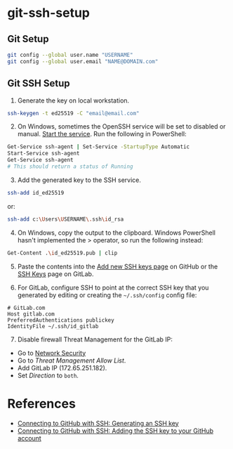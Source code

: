 # git-ssh-setup

## Git Setup

  ```bash
  git config --global user.name "USERNAME"
  git config --global user.email "NAME@DOMAIN.com"
  ```

## Git SSH Setup

1. Generate the key on local workstation.

  ```bash
  ssh-keygen -t ed25519 -C "email@email.com"
  ```

2. On Windows, sometimes the OpenSSH service will be set to disabled or manual. [Start the service](https://stackoverflow.com/questions/65741816/error-connecting-to-agent-no-such-file-or-directory-adding-key-to-ssh-agent). Run the following in PowerShell:

  ```bash
  Get-Service ssh-agent | Set-Service -StartupType Automatic
  Start-Service ssh-agent
  Get-Service ssh-agent
  # This should return a status of Running
  ```

3. Add the generated key to the SSH service.

  ```bash
  ssh-add id_ed25519
  ```
  
  or:
  ```bash
  ssh-add c:\Users\USERNAME\.ssh\id_rsa
  ```

4. On Windows, copy the output to the clipboard. Windows PowerShell hasn't implemented the > operator, so run the following instead:

  ```bash
  Get-Content .\id_ed25519.pub | clip
  ```

5. Paste the contents into the [Add new SSH keys page](https://github.com/settings/ssh/new) on GitHub or the [SSH Keys](https://gitlab.com/-/profile/keys) page on GitLab.

6. For GitLab, configure SSH to point at the correct SSH key that you generated by editing or creating the `~/.ssh/config` config file:

  ```
  # GitLab.com
  Host gitlab.com
  PreferredAuthentications publickey
  IdentityFile ~/.ssh/id_gitlab
  ```

7. Disable firewall Threat Management for the GitLab IP:

  - Go to [Network Security](https://192.168.1.1/network/default/settings/security)
  - Go to *Threat Management Allow List*.
  - Add GitLab IP (172.65.251.182).
  - Set *Direction* to `both`.

# References

- [Connecting to GitHub with SSH: Generating an SSH key](https://docs.github.com/en/authentication/connecting-to-github-with-ssh/generating-a-new-ssh-key-and-adding-it-to-the-ssh-agent)
- [Connecting to GitHub with SSH: Adding the SSH key to your GitHub account](https://docs.github.com/en/authentication/connecting-to-github-with-ssh/adding-a-new-ssh-key-to-your-github-account)
